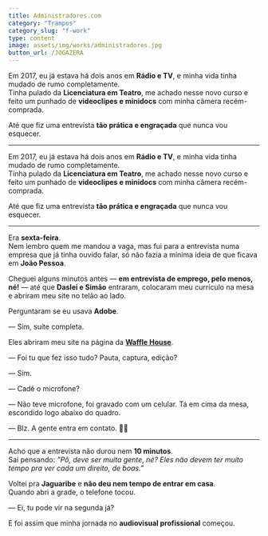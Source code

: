 ```yaml
---
title: Administradores.com
category: "Trampos"
category_slug: "f-work"
type: content
image: assets/img/works/administradores.jpg
button_url: /JOGAZERA
---
```


Em 2017, eu já estava há dois anos em **Rádio e TV**, e minha vida tinha mudado de rumo completamente.  
Tinha pulado da **Licenciatura em Teatro**, me achado nesse novo curso e feito um punhado de **videoclipes e minidocs** com minha câmera recém-comprada.  

Até que fiz uma entrevista **tão prática e engraçada** que nunca vou esquecer.  

---

Em 2017, eu já estava há dois anos em **Rádio e TV**, e minha vida tinha mudado de rumo completamente.  
Tinha pulado da **Licenciatura em Teatro**, me achado nesse novo curso e feito um punhado de **videoclipes e minidocs** com minha câmera recém-comprada.  

Até que fiz uma entrevista **tão prática e engraçada** que nunca vou esquecer.  

---

Era **sexta-feira**.  
Nem lembro quem me mandou a vaga, mas fui para a entrevista numa empresa que já tinha ouvido falar, só não fazia a mínima ideia de que ficava em **João Pessoa**.  

Cheguei alguns minutos antes — **em entrevista de emprego, pelo menos, né!** — até que **Daslei e Simão** entraram, colocaram meu currículo na mesa e abriram meu site no telão ao lado.  

Perguntaram se eu usava **Adobe**.  

— Sim, suíte completa.  

Eles abriram meu site na página da **[Waffle House](/wafflehousejpa)**.  

— Foi tu que fez isso tudo? Pauta, captura, edição?  

— Sim.  

— Cadê o microfone?  

— Não teve microfone, foi gravado com um celular. Tá em cima da mesa, escondido logo abaixo do quadro.  

— Blz. A gente entra em contato. 👍🏾  

---

Acho que a entrevista não durou nem **10 minutos**.  
Saí pensando: *"Pô, deve ser muita gente, né? Eles não devem ter muito tempo pra ver cada um direito, de boas."*  

Voltei pra **Jaguaribe** e **não deu nem tempo de entrar em casa**.  
Quando abri a grade, o telefone tocou.  

— Ei, tu pode vir na segunda já?  

E foi assim que minha jornada no **audiovisual profissional** começou.  
